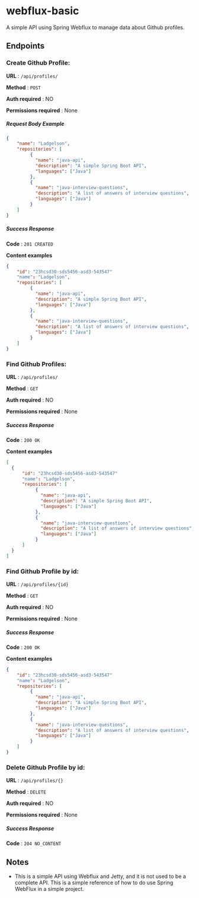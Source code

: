 # webflux-basic
A simple API using Spring Webflux to manage data about Github profiles. 

## Endpoints

### Create Github Profile:

**URL** : `/api/profiles/`

**Method** : `POST`

**Auth required** : NO

**Permissions required** : None

##### Request Body Example

```json
{
    "name": "Ladgelson",
    "repositories": [
         {
           "name": "java-api",
           "description": "A simple Spring Boot API",
           "languages": ["Java"]
         },
         {
           "name": "java-interview-questions",
           "description": "A list of answers of interview questions",
           "languages": ["Java"]
         }
    ]
}
```

##### Success Response

**Code** : `201 CREATED`

**Content examples**

```json
{
    "id": "23hcsd30-sds5456-asd3-543547"
    "name": "Ladgelson",
    "repositories": [
         {
           "name": "java-api",
           "description": "A simple Spring Boot API",
           "languages": ["Java"]
         },
         {
           "name": "java-interview-questions",
           "description": "A list of answers of interview questions",
           "languages": ["Java"]
         }
    ]
}
```
### Find Github Profiles:

**URL** : `/api/profiles/`

**Method** : `GET`

**Auth required** : NO

**Permissions required** : None

##### Success Response

**Code** : `200 OK`

**Content examples**

```json
[
  {
      "id": "23hcsd30-sds5456-asd3-543547"
      "name": "Ladgelson",
      "repositories": [
           {
             "name": "java-api",
             "description": "A simple Spring Boot API",
             "languages": ["Java"]
           },
           {
             "name": "java-interview-questions",
             "description": "A list of answers of interview questions",
             "languages": ["Java"]
           }
      ]
  }
]
```
### Find Github Profile by id:

**URL** : `/api/profiles/{id}`

**Method** : `GET`

**Auth required** : NO

**Permissions required** : None

##### Success Response

**Code** : `200 OK`

**Content examples**

```json
{
    "id": "23hcsd30-sds5456-asd3-543547"
    "name": "Ladgelson",
    "repositories": [
         {
           "name": "java-api",
           "description": "A simple Spring Boot API",
           "languages": ["Java"]
         },
         {
           "name": "java-interview-questions",
           "description": "A list of answers of interview questions",
           "languages": ["Java"]
         }
    ]
}
```
### Delete Github Profile by id:

**URL** : `/api/profiles/{}`

**Method** : `DELETE`

**Auth required** : NO

**Permissions required** : None

##### Success Response

**Code** : `204 NO_CONTENT`

## Notes

* This is a simple API using Webflux and Jetty, and it is not used to be a complete API. This is a simple reference of how to do use Spring WebFlux in a simple project.
